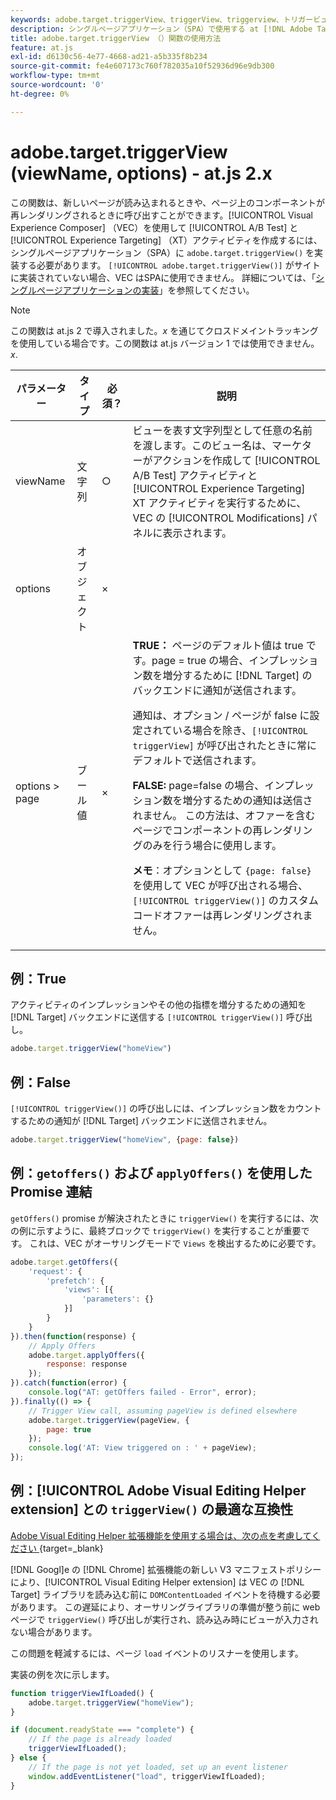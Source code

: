 ```yaml
---
keywords: adobe.target.triggerView、triggerView、triggerview、トリガービュー、at.js、関数、function、viewName、viewname、ビュー名、adobe.target.triggerView1
description: シングルページアプリケーション（SPA）で使用する at [!DNL Adobe Target] js JavaScript ライブラリの adobe.target.triggerView （）関数を使用します。 (at.js 2.x)
title: adobe.target.triggerView （）関数の使用方法
feature: at.js
exl-id: d6130c56-4e77-4668-ad21-a5b335f8b234
source-git-commit: fe4e607173c760f782035a10f52936d96e9db300
workflow-type: tm+mt
source-wordcount: '0'
ht-degree: 0%

---
```


# adobe.target.triggerView (viewName, options) - at.js 2.x

この関数は、新しいページが読み込まれるときや、ページ上のコンポーネントが再レンダリングされるときに呼び出すことができます。[!UICONTROL Visual Experience Composer] （VEC）を使用して [!UICONTROL A/B Test] と [!UICONTROL Experience Targeting] （XT）アクティビティを作成するには、シングルページアプリケーション（SPA）に `adobe.target.triggerView()` を実装する必要があります。 `[!UICONTROL adobe.target.triggerView()]` がサイトに実装されていない場合、VEC はSPAに使用できません。 詳細については、「[シングルページアプリケーションの実装](/help/dev/implement/client-side/atjs/how-to-deployatjs/target-atjs-single-page-application.md)」を参照してください。

>[!NOTE]
>
>この関数は at.js 2 で導入されました。*x* を通じてクロスドメイントラッキングを使用している場合です。この関数は at.js バージョン 1 では使用できません。*x*.

| パラメーター | タイプ | 必須？ | 説明 |
| --- | --- | --- | --- |
| viewName | 文字列 | ○ | ビューを表す文字列型として任意の名前を渡します。このビュー名は、マーケターがアクションを作成して [!UICONTROL A/B Test] アクティビティと [!UICONTROL Experience Targeting] XT アクティビティを実行するために、VEC の [!UICONTROL Modifications] パネルに表示されます。 |
| options | オブジェクト | × |  |
| options > page | ブール値 | × | **TRUE：** ページのデフォルト値は true です。page = true の場合、インプレッション数を増分するために [!DNL Target] のバックエンドに通知が送信されます。<P>通知は、オプション / ページが false に設定されている場合を除き、`[!UICONTROL triggerView]` が呼び出されたときに常にデフォルトで送信されます。<P>**FALSE:** page=false の場合、インプレッション数を増分するための通知は送信されません。 この方法は、オファーを含むページでコンポーネントの再レンダリングのみを行う場合に使用します。<P>**メモ**：オプションとして `{page: false}` を使用して VEC が呼び出される場合、`[!UICONTROL triggerView()]` のカスタムコードオファーは再レンダリングされません。 |

## 例：True

アクティビティのインプレッションやその他の指標を増分するための通知を [!DNL Target] バックエンドに送信する `[!UICONTROL triggerView()]` 呼び出し。

```javascript {line-numbers="true"}
adobe.target.triggerView("homeView")
```

## 例：False

`[!UICONTROL triggerView()]` の呼び出しには、インプレッション数をカウントするための通知が [!DNL Target] バックエンドに送信されません。

```javascript {line-numbers="true"}
adobe.target.triggerView("homeView", {page: false})
```

## 例：`getoffers()` および `applyOffers()` を使用した Promise 連結

`getOffers()` promise が解決されたときに `triggerView()` を実行するには、次の例に示すように、最終ブロックで `triggerView()` を実行することが重要です。 これは、VEC がオーサリングモードで `Views` を検出するために必要です。

```javascript {line-numbers="true"}
adobe.target.getOffers({
    'request': {
        'prefetch': {
            'views': [{
                'parameters': {}
            }]
        }
    }
}).then(function(response) {
    // Apply Offers
    adobe.target.applyOffers({
        response: response
    });
}).catch(function(error) {
    console.log("AT: getOffers failed - Error", error);
}).finally(() => {
    // Trigger View call, assuming pageView is defined elsewhere
    adobe.target.triggerView(pageView, {
        page: true
    });
    console.log('AT: View triggered on : ' + pageView);
});
```

## 例：[!UICONTROL Adobe Visual Editing Helper extension] との `triggerView()` の最適な互換性

[Adobe Visual Editing Helper 拡張機能を使用する場合は、次の点を考慮してください ](https://experienceleague.adobe.com/en/docs/target/using/experiences/vec/troubleshoot-composer/visual-editing-helper-extension){target=_blank}

[!DNL Googl]e の [!DNL Chrome] 拡張機能の新しい V3 マニフェストポリシーにより、[!UICONTROL Visual Editing Helper extension] は VEC の [!DNL Target] ライブラリを読み込む前に `DOMContentLoaded` イベントを待機する必要があります。 この遅延により、オーサリングライブラリの準備が整う前に web ページで `triggerView()` 呼び出しが実行され、読み込み時にビューが入力されない場合があります。

この問題を軽減するには、ページ `load` イベントのリスナーを使用します。

実装の例を次に示します。

```javascript
function triggerViewIfLoaded() {
    adobe.target.triggerView("homeView");
}

if (document.readyState === "complete") {
    // If the page is already loaded
    triggerViewIfLoaded();
} else {
    // If the page is not yet loaded, set up an event listener
    window.addEventListener("load", triggerViewIfLoaded);
}
```



